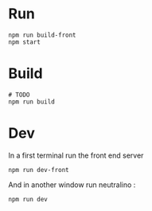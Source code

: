 # Run

```
npm run build-front
npm start
```

# Build

```
# TODO
npm run build
```

# Dev

In a first terminal run the front end server
```
npm run dev-front
```

And in another window run neutralino : 
```
npm run dev
```
